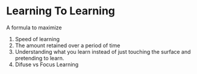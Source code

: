 # Learning To Learning
A formula to maximize 
1. Speed of learning
2. The amount retained over a period of time
3. Understanding what you learn instead of just touching the surface and pretending to learn. 
4. Difuse vs Focus Learning

